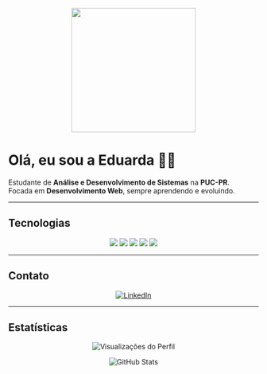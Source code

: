 <p align="center">
  <img src="https://i.pinimg.com/originals/18/26/61/1826616db563a7e25fd679b5182d5cd7.gif" width="250" />
</p>

# Olá, eu sou a **Eduarda** 👩‍💻

Estudante de **Análise e Desenvolvimento de Sistemas** na **PUC-PR**.  
Focada em **Desenvolvimento Web**, sempre aprendendo e evoluindo.

---

## Tecnologias

<p align="center">
  <img src="https://img.shields.io/badge/HTML5-E34F26?style=for-the-badge&logo=html5&logoColor=white" />
  <img src="https://img.shields.io/badge/CSS3-1572B6?style=for-the-badge&logo=css3&logoColor=white" />
  <img src="https://img.shields.io/badge/JavaScript-F7DF1E?style=for-the-badge&logo=javascript&logoColor=black" />
  <img src="https://img.shields.io/badge/React-61DAFB?style=for-the-badge&logo=react&logoColor=black" />
  <img src="https://img.shields.io/badge/Python-3776AB?style=for-the-badge&logo=python&logoColor=white" />
</p>

---

## Contato

<p align="center">
  <a href="https://www.linkedin.com/in/eduardavicini" target="_blank" rel="noopener noreferrer">
    <img src="https://img.shields.io/badge/-LinkedIn-0A66C2?style=for-the-badge&logo=linkedin&logoColor=white" alt="LinkedIn" />
  </a>
</p>

---

## Estatísticas

<p align="center">
  <img src="https://komarev.com/ghpvc/?username=eduardavicini&style=flat-square&color=FF69B4" alt="Visualizações do Perfil" />
</p>

<p align="center">
  <img src="https://github-readme-stats.vercel.app/api?username=eduardavicini&show_icons=true&theme=react" alt="GitHub Stats" />
</p>

